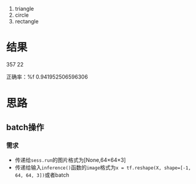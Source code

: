 1.  triangle
2.  circle
3.  rectangle
# 结果
357 22

正确率：%f 0.941952506596306

# 思路
## batch操作
### 需求
- 传递给`sess.run`的图片格式为[None,64&times;64&times;3]
- 传递给输入`inference()`函数的`image`格式为`x = tf.reshape(X, shape=[-1, 64, 64, 3])`或者batch
